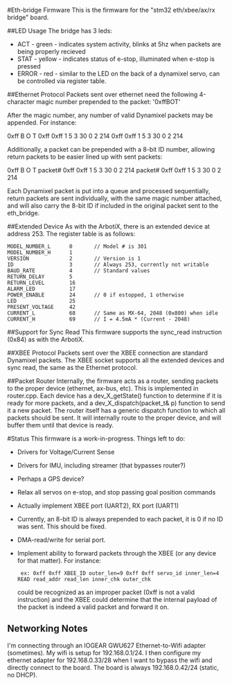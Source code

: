 #Eth-bridge Firmware
This is the firmware for the "stm32 eth/xbee/ax/rx bridge" board.

##LED Usage
The bridge has 3 leds:
 * ACT - green - indicates system activity, blinks at 5hz when packets are
   being properly recieved
 * STAT - yellow - indicates status of e-stop, illuminated when e-stop is pressed
 * ERROR - red - similar to the LED on the back of a dynamixel servo, can be
   controlled via register table.

##Ethernet Protocol
Packets sent over ethernet need the following 4-character magic number
prepended to the packet: '0xffBOT'

After the magic number, any number of valid Dynamixel packets may be
appended. For instance:

  0xff B O T 0xff 0xff 1 5 3 30 0 2 214 0xff 0xff 1 5 3 30 0 2 214

Additionally, a packet can be prepended with a 8-bit ID number, allowing
return packets to be easier lined up with sent packets:

  0xff B O T packet# 0xff 0xff 1 5 3 30 0 2 214 packet# 0xff 0xff 1 5 3 30 0 2 214

Each Dynamixel packet is put into a queue and processed sequentially, return packets
are sent individually, with the same magic number attached, and will also carry
the 8-bit ID if included in the original packet sent to the eth_bridge.

##Extended Device
As with the ArbotiX, there is an extended device at address 253. The register table 
is as follows:

    MODEL_NUMBER_L      0       // Model # is 301
    MODEL_NUMBER_H      1
    VERSION             2       // Version is 1
    ID                  3       // Always 253, currently not writable
    BAUD_RATE           4       // Standard values
    RETURN_DELAY        5
    RETURN_LEVEL        16
    ALARM_LED           17
    POWER_ENABLE        24      // 0 if estopped, 1 otherwise
    LED                 25
    PRESENT_VOLTAGE     42
    CURRENT_L           68      // Same as MX-64, 2048 (0x800) when idle
    CURRENT_H           69      // I = 4.5mA * (Current - 2048)

##Support for Sync Read
This firmware supports the sync_read instruction (0x84) as with the ArbotiX.

##XBEE Protocol
Packets sent over the XBEE connection are standard Dynamixel packets. The 
XBEE socket supports all the extended devices and sync read, the same as
the Ethernet protocol.

##Packet Router
Internally, the firmware acts as a router, sending packets to the proper device (ethernet, ax-bus, etc).
This is implemented in router.cpp. Each device has a dev_X_getState() function to determine if it is ready for
more packets, and a dev_X_dispatch(packet_t& p) function to send it a new packet. The router itself has a
generic dispatch function to which all packets should be sent. It will internally route to the proper device,
and will buffer them until that device is ready.

#Status
This firmware is a work-in-progress. Things left to do:
 * Drivers for Voltage/Current Sense
 * Drivers for IMU, including streamer (that bypasses router?)
 * Perhaps a GPS device?
 * Relax all servos on e-stop, and stop passing goal position commands
 * Actually implement XBEE port (UART2), RX port (UART1)
 * Currently, an 8-bit ID is always prepended to each packet, it is 0 if no ID
   was sent. This should be fixed.
 * DMA-read/write for serial port.
 * Implement ability to forward packets through the XBEE (or any device for that matter). For instance:

        ex: 0xff 0xff XBEE_ID outer_len=9 0xff 0xff servo_id inner_len=4 READ read_addr read_len inner_chk outer_chk

   could be recognized as an improper packet (0xff is not a valid instruction) and the XBEE could determine that the
   internal payload of the packet is indeed a valid packet and forward it on.

## Networking Notes
I'm connecting through an IOGEAR GWU627 Ethernet-to-Wifi adapter (sometimes). My wifi is setup for 192.168.0.1/24.
I then configure my ethernet adapter for 192.168.0.33/28 when I want to bypass the wifi and directly connect to the
board. The board is always 192.168.0.42/24 (static, no DHCP).
